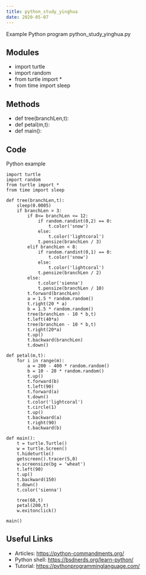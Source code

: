 ```yaml
---
title: python_study_yinghua
date: 2020-05-07
---
```

Example Python program python_study_yinghua.py

## Modules

* import turtle
* import random
* from turtle import *
* from time import sleep

## Methods

* def tree(branchLen,t):
* def petal(m,t):
* def main():

## Code

Python example

    import turtle
    import random
    from turtle import *
    from time import sleep
    
    def tree(branchLen,t):
        sleep(0.0005)
        if branchLen > 3:
            if 8<= branchLen <= 12:
                if random.randint(0,2) == 0:
                    t.color('snow')
                else:
                    t.color('lightcoral')
                t.pensize(branchLen / 3)
            elif branchLen < 8:
                if random.randint(0,1) == 0:
                    t.color('snow')
                else:
                    t.color('lightcoral')
                t.pensize(branchLen / 2)
            else:
                t.color('sienna')
                t.pensize(branchLen / 10)
            t.forward(branchLen)
            a = 1.5 * random.random()
            t.right(20 * a)
            b = 1.5 * random.random()
            tree(branchLen - 10 * b,t)
            t.left(40*a)
            tree(branchLen - 10 * b,t)
            t.right(20*a)
            t.up()
            t.backward(branchLen)
            t.down()
    
    def petal(m,t):
        for i in range(m):
            a = 200 - 400 * random.random()
            b = 10 - 20 * random.random()
            t.up()
            t.forward(b)
            t.left(90)
            t.forward(a)
            t.down()
            t.color('lightcoral')
            t.circle(1)
            t.up()
            t.backward(a)
            t.right(90)
            t.backward(b)
    
    def main():
        t = turtle.Turtle()
        w = turtle.Screen()
        t.hideturtle()
        getscreen().tracer(5,0)
        w.screensize(bg = 'wheat')
        t.left(90)
        t.up()
        t.backward(150)
        t.down()
        t.color('sienna')
    
        tree(60,t)
        petal(200,t)
        w.exitonclick()
    
    main()
    
    
    
    
    
            
    

## Useful Links

- Articles: https://python-commandments.org/
- Python shell: https://bsdnerds.org/learn-python/
- Tutorial: https://pythonprogramminglanguage.com/
